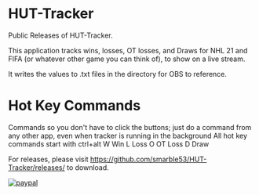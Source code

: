 # HUT-Tracker
Public Releases of HUT-Tracker.

This application tracks wins, losses, OT losses, and Draws for NHL 21 and FIFA (or whatever other game you can think of), to show on a live stream.

It writes the values to .txt files in the directory for OBS to reference.

# Hot Key Commands
Commands so you don't have to click the buttons; just do a command from any other app, even when tracker is running in the background
All hot key commands start with ctrl+alt
W Win
L Loss
O OT Loss
D Draw

For releases, please visit https://github.com/smarble53/HUT-Tracker/releases/ to download.

  
[![paypal](https://www.paypalobjects.com/en_US/i/btn/btn_donateCC_LG.gif)](https://www.paypal.com/cgi-bin/webscr?cmd=_donations&business=GSKNDS7P95674&currency_code=USD)
